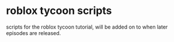 # roblox tycoon scripts
scripts for the roblox tycoon tutorial, will be added on to when later episodes are released.

